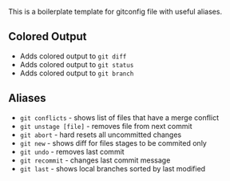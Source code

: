 This is a boilerplate template for gitconfig file with useful aliases.

## Colored Output
* Adds colored output to `git diff`
* Adds colored output to `git status`
* Adds colored output to `git branch`

## Aliases
* ``git conflicts`` - shows list of files that have a merge conflict
* ``git unstage [file]`` - removes file from next commit
* ``git abort`` - hard resets all uncommitted changes 
* ``git new`` - shows diff for files stages to be commited only
* ``git undo`` - removes last commit
* ``git recommit`` - changes last commit message
* ``git last`` - shows local branches sorted by last modified
